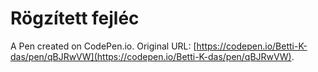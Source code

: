 # Rögzített fejléc

A Pen created on CodePen.io. Original URL: [https://codepen.io/Betti-K-das/pen/qBJRwVW](https://codepen.io/Betti-K-das/pen/qBJRwVW).

